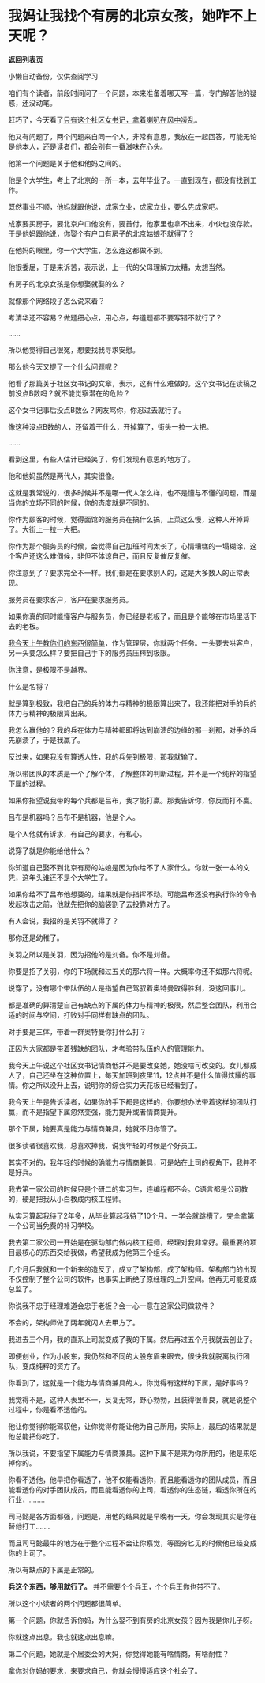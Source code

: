 # 我妈让我找个有房的北京女孩，她咋不上天呢？

[**返回列表页**](/gzh/记忆承载3)

小懒自动备份，仅供查阅学习

咱们有个读者，前段时间问了一个问题，本来准备着哪天写一篇，专门解答他的疑惑，还没动笔。  

赶巧了，今天看了[只有这个社区女书记，拿着喇叭在风中凌乱](http://mp.weixin.qq.com/s?__biz=MzU0MjYwNDU2Mw==&mid=2247508600&idx=1&sn=00d21423c8cfa21275e7c1f1166e813b&chksm=fb1ace04cc6d47126dbd5c71ffd49c3c8b80f0e98b14956668454af0025797d215ae18fff19a&scene=21#wechat_redirect)。

他又有问题了，两个问题来自同一个人，非常有意思，我放在一起回答，可能无论是他本人，还是读者们，都会别有一番滋味在心头。

他第一个问题是关于他和他妈之间的。  

他是个大学生，考上了北京的一所一本，去年毕业了。一直到现在，都没有找到工作。  

既然事业不顺，他妈就跟他说，成家立业，成家立业，要么先成家吧。  

成家要买房子，要北京户口他没有，要首付，他家里也拿不出来，小伙也没存款。于是他妈跟他说，你娶个有户口有房子的北京姑娘不就得了？  

在他妈的眼里，你一个大学生，怎么连这都做不到。  

他很委屈，于是来诉苦，表示说，上一代的父母理解力太糟，太想当然。  

有房子的北京女孩是你想娶就娶的么？

就像那个网络段子怎么说来着？  

考清华还不容易？做题细心点，用心点，每道题都不要写错不就行了？

......

所以他觉得自己很冤，想要找我寻求安慰。

那么他今天又提了一个什么问题呢？  

他看了那篇关于社区女书记的文章，表示，这有什么难做的。这个女书记在读稿之前没点B数吗？就不能觉察潜在的危险？  

这个女书记事后没点B数么？网友骂你，你忍过去就行了。

像这种没点B数的人，还留着干什么，开掉算了，街头一拉一大把。

......

看到这里，有些人估计已经笑了，你们发现有意思的地方了。  

他和他妈虽然是两代人，其实很像。  

这就是我常说的，很多时候并不是哪一代人怎么样，也不是懂与不懂的问题，而是当你的立场不同的时候，你的态度就是不同的。  

你作为顾客的时候，觉得面馆的服务员在搞什么搞，上菜这么慢，这种人开掉算了。大街上一拉一大把。  

你作为那个服务员的时候，会觉得自己加班时间太长了，心情糟糕的一塌糊涂，这个客户还这么难伺候，非但不体谅自己，而且反复催反复催。

你注意到了？要求完全不一样。我们都是在要求别人的，这是大多数人的正常表现。  

服务员在要求客户，客户在要求服务员。  

如果你真的同时能懂客户与服务员，你已经是老板了，而且是个能够在市场里活下去的老板。

[我今天上午教你们的东西很简单](http://mp.weixin.qq.com/s?__biz=MzU0MjYwNDU2Mw==&mid=2247508600&idx=1&sn=00d21423c8cfa21275e7c1f1166e813b&chksm=fb1ace04cc6d47126dbd5c71ffd49c3c8b80f0e98b14956668454af0025797d215ae18fff19a&scene=21#wechat_redirect)，作为管理层，你就两个任务。一头要去哄客户，另一头要怎么样？要把自己手下的服务员压榨到极限。  

你注意，是极限不是越界。

什么是名将？  

就是算到极致，我把自己的兵的体力与精神的极限算出来了，我还能把对手的兵的体力与精神的极限算出来。

我怎么赢他的？我的兵在体力与精神都即将达到崩溃的边缘的那一刹那，对手的兵先崩溃了，于是我赢了。  

反过来，如果我没有算透人性，我的兵先到极限，那我就输了。  

所以带团队的本质是一个了解个体，了解整体的判断过程，并不是一个纯粹的指望下属的过程。  

如果你指望说我带的每个兵都是吕布，我才能打赢。那我告诉你，你反而打不赢。  

吕布是机器吗？吕布不是机器，他是个人。  

是个人他就有诉求，有自己的要求，有私心。  

说穿了就是你能给他什么？  

你知道自己娶不到北京有房的姑娘是因为你给不了人家什么。你就一张一本的文凭，这年头谁还不是个大学生了。

如果你给不了吕布他想要的，结果就是你指挥不动。可能吕布还没有执行你的命令发起攻击之前，他就先把你的脑袋割了去投靠对方了。  

有人会说，我招的是关羽不就得了？  

那你还是幼稚了。  

关羽之所以是关羽，因为招他的是刘备。你不是刘备。  

你要是招了关羽，你的下场就和过五关的那六将一样。大概率你还不如那六将呢。

说穿了，没有哪个带队伍的人是指望自己驾驭着奥特曼取得胜利，没这回事儿。  

都是准确的算清楚自己有缺点的下属的体力与精神的极限，然后整合团队，利用合适的时间与空间，打败对手同样有缺点的团队。  

对手要是三体，带着一群奥特曼你打什么打？  

正因为大家都是带着残缺的团队，才考验带队伍的人的管理能力。

我今天上午说这个社区女书记情商低并不是要改变她，她没啥可改变的。女儿都成人了，自己还坐在这种位置上，每天加班到夜里11，12点并不是什么值得炫耀的事情。你之所以没升上去，说明你的综合实力天花板已经看到了。  

我今天上午是告诉读者，如果你的手下都是这样的，你要想办法带着这样的团队打赢，而不是指望下属忽然变强，能力提升或者情商提升。  

那个下属，她要真是能力与情商兼具，她就不归你管了。  

很多读者很喜欢我，总喜欢捧我，说我年轻的时候是个好员工。

其实不对的，我年轻的时候的确能力与情商兼具，可是站在上司的视角下，我并不是好兵。

我去第一家公司的时候只是个研二的实习生，连编程都不会。C语言都是公司教的，硬是把我从小白教成内核工程师。

从实习算起我待了2年多，从毕业算起我待了10个月。一学会就跳槽了。完全拿第一个公司当免费的补习学校。

我去第二家公司一开始是在驱动部门做内核工程师，经理对我非常好。最重要的项目最核心的东西交给我做，希望我成为他第三个组长。  

几个月后我就和一个新来的造反了，成立了架构部，成了架构师。架构部门的出现不仅控制了整个公司的软件，也事实上断绝了原经理的上升空间。他再无可能变成总监了。

你说我不忠于经理难道会忠于老板？会一心一意在这家公司做软件？  

不会的，架构师做了两年就闪人去甲方了。

我进去三个月，我的直系上司就变成了我的下属。然后再过五个月我就去创业了。  

即便创业，作为小股东，我仍然和不同的大股东眉来眼去，很快我就脱离执行团队，变成纯粹的资方了。  

你看到了，这就是一个能力与情商兼具的人，你觉得有这样的下属，是好事吗？  

我觉得不是，这种人表里不一，反复无常，野心勃勃，且装得很善良，就是说整个过程中，你是看不透他的。  

他让你觉得你能驾驭他，让你觉得你能让他为自己所用，实际上，最后的结果就是他总能把你吃了。  

所以我说，不要指望下属能力与情商兼具。这种下属不是来为你所用的，他是来吃掉你的。  

你看不透他，他早把你看透了，他不仅能看透你，而且能看透你的团队成员，而且能看透你的对手团队成员，而且能看透你的上司，看透你的生态链，看透你所在的行业，........  

司马懿是各方面都强，问题是，用他的结果就是早晚有一天，你会发现其实是你在替他打工.......

而且司马懿最牛的地方在于整个过程不会让你察觉，等图穷匕见的时候他已经变成你的上司了。  

所以有缺点的下属是正常的。  

 **兵这个东西，够用就行了。** 并不需要个个兵王，个个兵王你也带不了。

所以这个小读者的两个问题都很简单。

第一个问题，你就告诉你妈，为什么娶不到有房的北京女孩？因为我是你儿子呀。

你就这点出息，我也就这点出息嘛。  

第二个问题，她就是个居委会的大妈，你觉得她能有啥情商，有啥耐性？

拿你对你妈的要求，来要求自己，你就会慢慢适应这个社会了。

